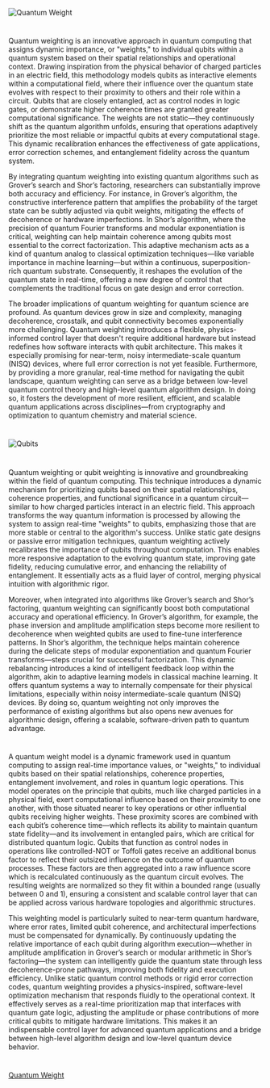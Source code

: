![Quantum Weight](https://github.com/user-attachments/assets/7d6eae44-397a-4ffa-bc43-c59833c2e838)
#
Quantum weighting is an innovative approach in quantum computing that assigns dynamic importance, or "weights," to individual qubits within a quantum system based on their spatial relationships and operational context. Drawing inspiration from the physical behavior of charged particles in an electric field, this methodology models qubits as interactive elements within a computational field, where their influence over the quantum state evolves with respect to their proximity to others and their role within a circuit. Qubits that are closely entangled, act as control nodes in logic gates, or demonstrate higher coherence times are granted greater computational significance. The weights are not static—they continuously shift as the quantum algorithm unfolds, ensuring that operations adaptively prioritize the most reliable or impactful qubits at every computational stage. This dynamic recalibration enhances the effectiveness of gate applications, error correction schemes, and entanglement fidelity across the quantum system.

By integrating quantum weighting into existing quantum algorithms such as Grover’s search and Shor’s factoring, researchers can substantially improve both accuracy and efficiency. For instance, in Grover’s algorithm, the constructive interference pattern that amplifies the probability of the target state can be subtly adjusted via qubit weights, mitigating the effects of decoherence or hardware imperfections. In Shor’s algorithm, where the precision of quantum Fourier transforms and modular exponentiation is critical, weighting can help maintain coherence among qubits most essential to the correct factorization. This adaptive mechanism acts as a kind of quantum analog to classical optimization techniques—like variable importance in machine learning—but within a continuous, superposition-rich quantum substrate. Consequently, it reshapes the evolution of the quantum state in real-time, offering a new degree of control that complements the traditional focus on gate design and error correction.

The broader implications of quantum weighting for quantum science are profound. As quantum devices grow in size and complexity, managing decoherence, crosstalk, and qubit connectivity becomes exponentially more challenging. Quantum weighting introduces a flexible, physics-informed control layer that doesn't require additional hardware but instead redefines how software interacts with qubit architecture. This makes it especially promising for near-term, noisy intermediate-scale quantum (NISQ) devices, where full error correction is not yet feasible. Furthermore, by providing a more granular, real-time method for navigating the qubit landscape, quantum weighting can serve as a bridge between low-level quantum control theory and high-level quantum algorithm design. In doing so, it fosters the development of more resilient, efficient, and scalable quantum applications across disciplines—from cryptography and optimization to quantum chemistry and material science.

#
![Qubits](https://github.com/user-attachments/assets/c751ed83-7f90-43bd-9b5d-317983663780)
#

Quantum weighting or qubit weighting is innovative and groundbreaking within the field of quantum computing. This technique introduces a dynamic mechanism for prioritizing qubits based on their spatial relationships, coherence properties, and functional significance in a quantum circuit—similar to how charged particles interact in an electric field. This approach transforms the way quantum information is processed by allowing the system to assign real-time "weights" to qubits, emphasizing those that are more stable or central to the algorithm's success. Unlike static gate designs or passive error mitigation techniques, quantum weighting actively recalibrates the importance of qubits throughout computation. This enables more responsive adaptation to the evolving quantum state, improving gate fidelity, reducing cumulative error, and enhancing the reliability of entanglement. It essentially acts as a fluid layer of control, merging physical intuition with algorithmic rigor.

Moreover, when integrated into algorithms like Grover’s search and Shor’s factoring, quantum weighting can significantly boost both computational accuracy and operational efficiency. In Grover’s algorithm, for example, the phase inversion and amplitude amplification steps become more resilient to decoherence when weighted qubits are used to fine-tune interference patterns. In Shor’s algorithm, the technique helps maintain coherence during the delicate steps of modular exponentiation and quantum Fourier transforms—steps crucial for successful factorization. This dynamic rebalancing introduces a kind of intelligent feedback loop within the algorithm, akin to adaptive learning models in classical machine learning. It offers quantum systems a way to internally compensate for their physical limitations, especially within noisy intermediate-scale quantum (NISQ) devices. By doing so, quantum weighting not only improves the performance of existing algorithms but also opens new avenues for algorithmic design, offering a scalable, software-driven path to quantum advantage.

#

A quantum weight model is a dynamic framework used in quantum computing to assign real-time importance values, or "weights," to individual qubits based on their spatial relationships, coherence properties, entanglement involvement, and roles in quantum logic operations. This model operates on the principle that qubits, much like charged particles in a physical field, exert computational influence based on their proximity to one another, with those situated nearer to key operations or other influential qubits receiving higher weights. These proximity scores are combined with each qubit’s coherence time—which reflects its ability to maintain quantum state fidelity—and its involvement in entangled pairs, which are critical for distributed quantum logic. Qubits that function as control nodes in operations like controlled-NOT or Toffoli gates receive an additional bonus factor to reflect their outsized influence on the outcome of quantum processes. These factors are then aggregated into a raw influence score which is recalculated continuously as the quantum circuit evolves. The resulting weights are normalized so they fit within a bounded range (usually between 0 and 1), ensuring a consistent and scalable control layer that can be applied across various hardware topologies and algorithmic structures.

This weighting model is particularly suited to near-term quantum hardware, where error rates, limited qubit coherence, and architectural imperfections must be compensated for dynamically. By continuously updating the relative importance of each qubit during algorithm execution—whether in amplitude amplification in Grover’s search or modular arithmetic in Shor’s factoring—the system can intelligently guide the quantum state through less decoherence-prone pathways, improving both fidelity and execution efficiency. Unlike static quantum control methods or rigid error correction codes, quantum weighting provides a physics-inspired, software-level optimization mechanism that responds fluidly to the operational context. It effectively serves as a real-time prioritization map that interfaces with quantum gate logic, adjusting the amplitude or phase contributions of more critical qubits to mitigate hardware limitations. This makes it an indispensable control layer for advanced quantum applications and a bridge between high-level algorithm design and low-level quantum device behavior.

#
[Quantum Weight](https://chatgpt.com/g/g-681d659a2cb88191837a75ce9bbd9690-quantum-weight)
